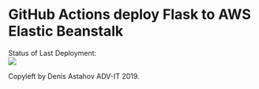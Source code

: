 # GitHub Actions deploy Flask to AWS Elastic Beanstalk




Status of Last Deployment:<br>
<img src="https://github.com/antondi23/test-actions/workflows/test-CI-CD-to-AWS/badge.svg?branch=main"><br>


Copyleft by Denis Astahov ADV-IT 2019.
